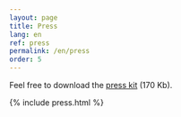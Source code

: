 ```yaml
---
layout: page
title: Press
lang: en
ref: press
permalink: /en/press
order: 5
---
```


Feel free to download the [press kit](/assets/Eutopian_Press_Kit_20200528.zip) (170 Kb).

{% include press.html %}
